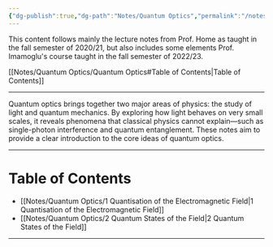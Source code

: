 ```yaml
---
{"dg-publish":true,"dg-path":"Notes/Quantum Optics","permalink":"/notes/quantum-optics/","dgShowLocalGraph":true,"dgShowInlineTitle":"true","dgShowToc":"false","updated":"2025-01-30T21:08:29.731+01:00"}
---
```


This content follows mainly the lecture notes from Prof. Home as taught in the fall semester of 2020/21, but also includes some elements Prof. Imamoglu's course taught in the fall semester of 2022/23.

[[Notes/Quantum Optics/Quantum Optics#Table of Contents\|Table of Contents]]

---
Quantum optics brings together two major areas of physics: the study of light and quantum mechanics. By exploring how light behaves on very small scales, it reveals phenomena that classical physics cannot explain—such as single-photon interference and quantum entanglement. These notes aim to provide a clear introduction to the core ideas of quantum optics. 

---
# Table of Contents
- [[Notes/Quantum Optics/1 Quantisation of the Electromagnetic Field\|1 Quantisation of the Electromagnetic Field]]
- [[Notes/Quantum Optics/2 Quantum States of the Field\|2 Quantum States of the Field]]

---

